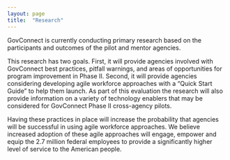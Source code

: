 ```yaml
---
layout: page
title:  "Research"
---
```


GovConnect is currently conducting primary research based on the participants and
outcomes of the pilot and mentor agencies.  

This research has two goals. First, it will provide agencies involved with GovConnect best practices, pitfall warnings, and areas of opportunities for program improvement in Phase II. Second, it will provide agencies considering developing agile workforce approaches with a “Quick Start Guide” to help them launch. As part of this evaluation the research will also provide information on a variety of technology enablers that may be considered for GovConnect Phase II cross-agency pilots.

Having these practices in place will increase the probability that agencies will be successful in using agile workforce approaches. We believe increased adoption of these agile approaches will engage, empower and equip the 2.7 million federal employees to provide a significantly higher level of service to the American people.
